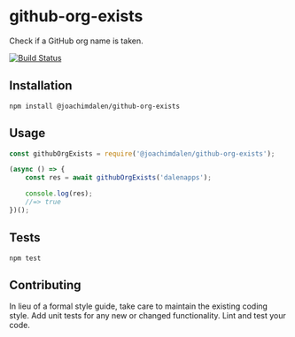 # github-org-exists

Check if a GitHub org name is taken.

[![Build Status](https://travis-ci.org/joachimdalen/github-org-exists.svg?branch=master)](https://travis-ci.org/joachimdalen/github-org-exists)

## Installation

`npm install @joachimdalen/github-org-exists`

## Usage

```js
const githubOrgExists = require('@joachimdalen/github-org-exists');

(async () => {
	const res = await githubOrgExists('dalenapps');

	console.log(res);
	//=> true
})();
```

## Tests

`npm test`

## Contributing

In lieu of a formal style guide, take care to maintain the existing coding style. Add unit tests for any new or changed functionality. Lint and test your code.
